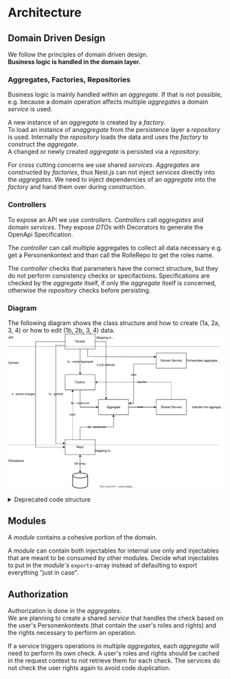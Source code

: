 # Architecture

## Domain Driven Design

We follow the principles of domain driven design.<br>
**Business logic is handled in the domain layer.**

### Aggregates, Factories, Repositories ###
Business logic is mainly handled within an *aggregate*. If that is not possible, e.g. because a domain operation affects multiple *aggregates* a domain *service* is used.<br>

A new instance of an *aggregate* is created by a *factory*.<br>
To load an instance of an*aggregate* from the persistence layer a *repository* is used. Internally the *repository* loads the data and uses the *factory* to construct the *aggregate*.<br>
A changed or newly created *aggregate* is persisted via a *repository*.<br>

For cross cutting concerns we use shared *services*. *Aggregates* are constructed by *factories*, thus Nest.js can not inject *services* directly into the *aggregates*. We need to inject dependencies of an *aggregate* into the *factory* and hand them over during construction.

### Controllers ###

To expose an API we use *controllers*. *Controllers* call *aggregates* and domain *services*. They expose *DTOs* with Decorators to generate the OpenApi Specification.

The *controller* can call multiple aggregates to collect all data necessary e.g. get a Personenkontext and than call the RolleRepo to get the roles name.

The *controller* checks that parameters have the correct structure, but they do not perform consistency checks or specifactions. Specifications are checked by the *aggregate* itself, if only the *aggregate* itself is concerned, otherwise the *repository* checks before persisting.

### Diagram ###
The following diagram shows the class structure and how to create (1a, 2a, 3, 4) or how to edit (1b, 2b, 3, 4) data.
![Class Structure](./img/class-structure.v2.svg "Source of draw.io diagram is embedded in the file")

<details>
<summary>Deprecated code structure</summary>
Old modules still follow the class structure as it was defined in dBildungscloud.

![Deprecated Class Structure](./img/deprectated-class-structure.v1.svg "Source of draw.io diagram is embedded in the file")
</details>

## Modules

A *module* contains a cohesive portion of the domain. <br>

A *module* can contain both injectables for internal use only and injectables that are meant to be consumed by other modules.
Decide what injectables to put in the *module's* `exports`-array instead of defaulting to export everything "just in case".

## Authorization

Authorization is done in the *aggregates*.<br>
We are planning to create a shared *service* that handles the check based on the user's Personenkontexts (that contain the user's roles and rights) and the rights necessary to perform an operation.

If a service triggers operations in multiple *aggregates*, each *aggregate* will need to perform its own check. A user's roles and rights should be cached in the request context to not retrieve them for each check.
The services do not check the user rights again to avoid code duplication.
